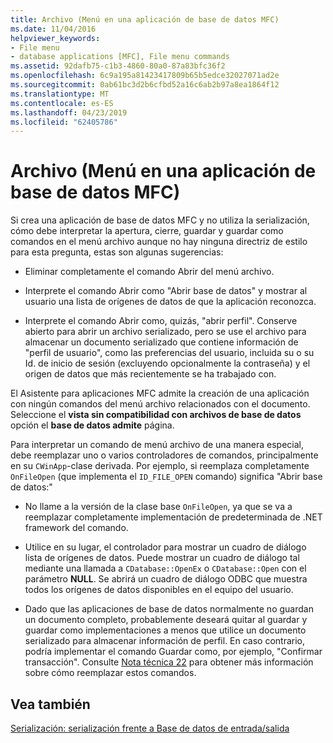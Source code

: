 ```yaml
---
title: Archivo (Menú en una aplicación de base de datos MFC)
ms.date: 11/04/2016
helpviewer_keywords:
- File menu
- database applications [MFC], File menu commands
ms.assetid: 92dafb75-c1b3-4860-80a0-87a83bfc36f2
ms.openlocfilehash: 6c9a195a81423417809b65b5edce32027071ad2e
ms.sourcegitcommit: 0ab61bc3d2b6cfbd52a16c6ab2b97a8ea1864f12
ms.translationtype: MT
ms.contentlocale: es-ES
ms.lasthandoff: 04/23/2019
ms.locfileid: "62405786"
---
```

# <a name="file-menu-in-an-mfc-database-application"></a>Archivo (Menú en una aplicación de base de datos MFC)

Si crea una aplicación de base de datos MFC y no utiliza la serialización, cómo debe interpretar la apertura, cierre, guardar y guardar como comandos en el menú archivo aunque no hay ninguna directriz de estilo para esta pregunta, estas son algunas sugerencias:

- Eliminar completamente el comando Abrir del menú archivo.

- Interprete el comando Abrir como "Abrir base de datos" y mostrar al usuario una lista de orígenes de datos de que la aplicación reconozca.

- Interprete el comando Abrir como, quizás, "abrir perfil". Conserve abierto para abrir un archivo serializado, pero se use el archivo para almacenar un documento serializado que contiene información de "perfil de usuario", como las preferencias del usuario, incluida su o su Id. de inicio de sesión (excluyendo opcionalmente la contraseña) y el origen de datos que más recientemente se ha trabajado con.

El Asistente para aplicaciones MFC admite la creación de una aplicación con ningún comandos del menú archivo relacionados con el documento. Seleccione el **vista sin compatibilidad con archivos de base de datos** opción el **base de datos admite** página.

Para interpretar un comando de menú archivo de una manera especial, debe reemplazar uno o varios controladores de comandos, principalmente en su `CWinApp`-clase derivada. Por ejemplo, si reemplaza completamente `OnFileOpen` (que implementa el `ID_FILE_OPEN` comando) significa "Abrir base de datos:"

- No llame a la versión de la clase base `OnFileOpen`, ya que se va a reemplazar completamente implementación de predeterminada de .NET framework del comando.

- Utilice en su lugar, el controlador para mostrar un cuadro de diálogo lista de orígenes de datos. Puede mostrar un cuadro de diálogo tal mediante una llamada a `CDatabase::OpenEx` o `CDatabase::Open` con el parámetro **NULL**. Se abrirá un cuadro de diálogo ODBC que muestra todos los orígenes de datos disponibles en el equipo del usuario.

- Dado que las aplicaciones de base de datos normalmente no guardan un documento completo, probablemente deseará quitar al guardar y guardar como implementaciones a menos que utilice un documento serializado para almacenar información de perfil. En caso contrario, podría implementar el comando Guardar como, por ejemplo, "Confirmar transacción". Consulte [Nota técnica 22](../mfc/tn022-standard-commands-implementation.md) para obtener más información sobre cómo reemplazar estos comandos.

## <a name="see-also"></a>Vea también

[Serialización: serialización frente a Base de datos de entrada/salida](../mfc/serialization-serialization-vs-database-input-output.md)
